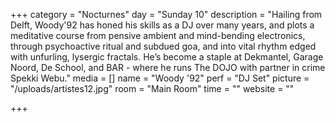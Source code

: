 +++
category = "Nocturnes"
day = "Sunday 10"
description = "Hailing from Delft, Woody'92 has honed his skills as a DJ over many years, and plots a meditative course from pensive ambient and mind-bending electronics, through psychoactive ritual and subdued goa, and into vital rhythm edged with unfurling, lysergic fractals. He’s become a staple at Dekmantel, Garage Noord, De School, and BAR - where he runs The DOJO with partner in crime Spekki Webu."
media = []
name = "Woody '92"
perf = "DJ Set"
picture = "/uploads/artistes12.jpg"
room = "Main Room"
time = ""
website = ""

+++
